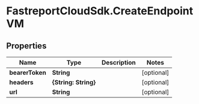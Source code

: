 # FastreportCloudSdk.CreateEndpointVM

## Properties

Name | Type | Description | Notes
------------ | ------------- | ------------- | -------------
**bearerToken** | **String** |  | [optional] 
**headers** | **{String: String}** |  | [optional] 
**url** | **String** |  | [optional] 


